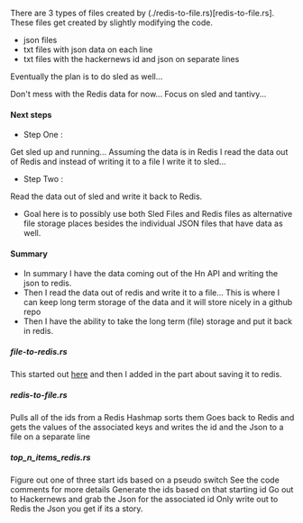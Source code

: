 
There are 3 types of files created by (./redis-to-file.rs)[redis-to-file.rs].  These files get created by slightly modifying the code.

 * json files
 * txt files with json data on each line
 * txt files with the hackernews id and json on separate lines

Eventually the plan is to do sled as well...

Don't mess with the Redis data for now...
Focus on sled and tantivy...

#### Next steps

* Step One :

Get sled up and running... Assuming the data is in Redis I read
the data out of Redis and instead of writing it to a file I
write it to sled...

* Step Two :

Read the data out of sled and write it back to Redis.

* Goal here is to possibly use both Sled Files and Redis files
as alternative file storage places besides the individual JSON
files that have data as well.

#### Summary

* In summary I have the data coming out of the Hn API and writing
the json to redis.
* Then I read the data out of redis and write it to a file...  This is
where I can keep long term storage of the data and it will store nicely
in a github repo
* Then I have the ability to take the long term (file) storage and put
it back in redis.

##### file-to-redis.rs

This started out
[here](https://github.com/stormasm/rust-examples/blob/master/lifetimes/examples/readfile.rs) and then I added in the part about saving it to redis.

##### redis-to-file.rs

Pulls all of the ids from a Redis Hashmap
sorts them
Goes back to Redis and gets the values of the associated keys
and writes the id and the Json to a file on a separate line

##### top_n_items_redis.rs

Figure out one of three start ids based on a pseudo switch
See the code comments for more details
Generate the ids based on that starting id
Go out to Hackernews and grab the Json for the associated id
Only write out to Redis the Json you get if its a story.
